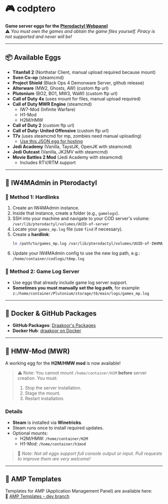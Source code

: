 # 🎮 codptero

**Game server eggs for the [Pterodactyl Webpanel](https://pterodactyl.io)**  
⚠️ _You must own the games and obtain the game files yourself. Piracy is not supported and never will be!_

---

## 📦 Available Eggs

- **Titanfall 2** (Northstar Client, manual upload required because mount)  
- **Sven Co-op**  (steamcmd)
- **Project Shield** (Black Ops 4 Demonware Server, github release)  
- **Alterware** (MW2, Ghosts, AW)   (custom ftp url)  
- **Plutonium** (BO2, BO1, MW3, WaW)   (custom ftp url)  
- **Call of Duty 4x** (uses mount for files, manual upload required)  
- **Call of Duty MWR Engine**  (steamcmd)
  - IW7-Mod (Infinite Warfare)
  - H1-Mod  
  - H2M/HMW  
- **Call of Duty 2**  (custom ftp url)  
- **Call of Duty: United Offensive**  (custom ftp url) 
- **T7x**  (uses steamcmd for mp, zombies need manual uploading)  
  - [Use this JSON egg for hosting](https://github.com/Draakoor/codptero/blob/main/eggs/egg-t7x.json)
- **Jedi Academy** (Vanilla, TaystJK, OpenJK with steamcmd) 
- **Jedi Outcast** (Vanilla, JK2MV with steamcmd)
- **Movie Battles 2 Mod** (Jedi Academy with steamcmd)  
  - Includes RTV/RTM support  

---

## 🧠 IW4MAdmin in Pterodactyl

### 🔗 Method 1: Hardlinks

1. Create an IW4MAdmin instance.
2. Inside that instance, create a folder (e.g., `gamelogs`).
3. SSH into your machine and navigate to your COD server's volume:  
   `/var/lib/pterodactyl/volumes/UUID-of-server`
4. Locate your `games_mp.log` file (use `find` if necessary).
5. Create a **hardlink**:  
   ```bash
   ln /path/to/games_mp.log /var/lib/pterodactyl/volumes/UUID-of-IW4MAdmin/gamelogs/logname.log
   ```
6. Update your IW4MAdmin config to use the new log path, e.g.:  
   `/home/container/codlogs/t6mp.log`

### 📱 Method 2: Game Log Server

- Use eggs that already include game log server support.
- **Sometimes you must manually set the log path**, for example:  
  `z:/home/container/Plutonium/storage/t6/main/logs/games_mp.log`

---

## 🐳 Docker & GitHub Packages

- **GitHub Packages**: [Draakoor's Packages](https://github.com/Draakoor?tab=packages&repo_name=codptero)  
- **Docker Hub**: [draakoor on Docker](https://hub.docker.com/u/draakoor)

---

## 🧪 HMW-Mod (MWR)

A working egg for the **H2M/HMW mod** is now available!  
> ⚠️ Note: You cannot mount `/home/container/H2M` **before** server creation. You must:
> 1. Stop the server installation.
> 2. Stage the mount.
> 3. Restart installation.

### Details

- **Steam** is installed via **Winetricks**.
- Steam runs once to install required updates.
- Optional mounts:
  - H2M/HMW: `/home/container/H2M`
  - H1-Mod: `/home/container/h1mod`

> 🧪 _Note: Not all eggs support full console output or input. Pull requests to improve them are very welcome!_

---

## 🧰 AMP Templates

Templates for AMP (Application Management Panel) are available here:  
🔗 [AMP Templates - dev branch](https://github.com/Draakoor/AMPTemplates/tree/dev)

